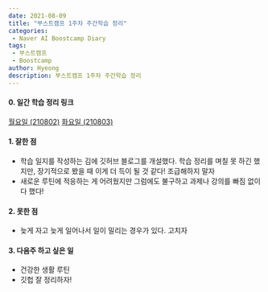 ```yaml
---
date: 2021-08-09
title: "부스트캠프 1주차 주간학습 정리"
categories: 
 - Naver AI Boostcamp Diary
tags:
 - 부스트캠프
 - Boostcamp
author: Hyeong
description: 부스트캠프 1주차 주간학습 정리
---
```

#### 0. 일간 학습 정리 링크
[월요일 (210802)](https://github.com/hyeong01/AI-boostcamp/blob/main/U-stage/Day%201%20(210802).md)
[화요일 (210803)](https://github.com/hyeong01/AI-boostcamp/blob/main/U-stage/Day%202%20(210803).md)

#### 1. 잘한 점
- 학습 일지를 작성하는 김에 깃허브 블로그를 개설했다. 학습 정리를 며칠 못 하긴 했지만, 장기적으로 봤을 때 이게 더 득이 될 것 같다! 조급해하지 말자
- 새로운 루틴에 적응하는 게 어려웠지만 그럼에도 불구하고 과제나 강의를 빠짐 없이 다 했다!

#### 2. 못한 점
- 늦게 자고 늦게 일어나서 일이 밀리는 경우가 있다. 고치자

#### 3. 다음주 하고 싶은 일
- 건강한 생활 루틴
- 깃헙 잘 정리하자!
